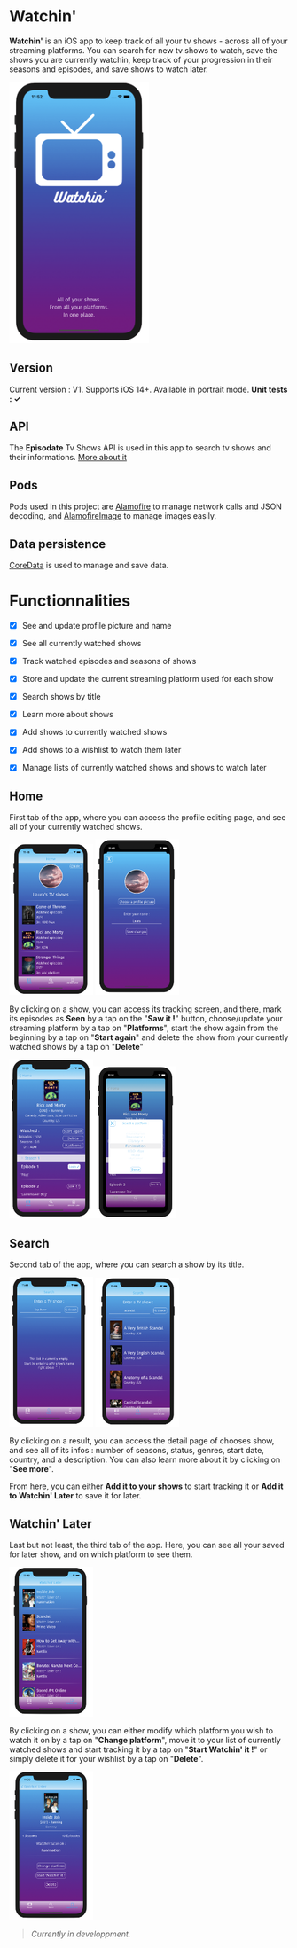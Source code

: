 # Watchin'

**Watchin'** is an iOS app to keep track of all your tv shows - across all of your streaming platforms.
You can search for new tv shows to watch, save the shows you are currently watchin, keep track of your progression in their seasons and episodes, and save shows to watch later.

<img src="Images/Launchscreen.png" width="50%" height="50%"/> 

## Version

Current version : V1.
Supports iOS 14+. 
Available in portrait mode.
**Unit tests : ✓**

## API

The **Episodate** Tv Shows API is used in this app to search tv shows and their informations.
[More about it](https://www.episodate.com/api)

## Pods
Pods used in this project are [Alamofire](https://cocoapods.org/pods/alamofire) to manage network calls and JSON decoding, and [AlamofireImage](https://cocoapods.org/pods/alamofireimage) to manage images easily.

## Data persistence
[CoreData](https://developer.apple.com/documentation/coredata) is used to manage and save data.

# Functionnalities
- [x] See and update profile picture and name

- [x] See all currently watched shows

- [x] Track watched episodes and seasons of shows

- [x] Store and update the current streaming platform used for each show

- [x] Search shows by title

- [x] Learn more about shows

- [x] Add shows to currently watched shows

- [x] Add shows to a wishlist to watch them later

- [x] Manage lists of currently watched shows and shows to watch later

## Home

First tab of the app, where you can access the profile editing page, and see all of your currently watched shows.

<img src="Images/Home.png" width="30%" height="30%"/> <img src="Images/Editscreen.png" width="30%" height="30%"/>

By clicking on a show, you can access its tracking screen, and there, mark its episodes as **Seen** by a tap on the "**Saw it !**" button, choose/update your streaming platform by a tap on "**Platforms**", start the show again from the beginning by a tap on "**Start again**" and delete the show from your currently watched shows by a tap on "**Delete**"

<img src="Images/tracking.png" width="30%" height="30%"/><img src="Images/platformpicker.png" width="30%" height="30%"/>

## Search

Second tab of the app, where you can search a show by its title.

<img src="Images/searchempty.png" width="30%" height="30%"/> <img src="Images/search.png" width="30%" height="30%"/>

By clicking on a result, you can access the detail page of chooses show, and see all of its infos : number of seasons, status, genres, start date, country, and a description. You can also learn more about it by clicking on "**See more**".

From here, you can either **Add it to your shows** to start tracking it or **Add it to Watchin' Later** to save it for later.

## Watchin' Later

Last but not least, the third tab of the app.
Here, you can see all your saved for later show, and on which platform to see them.

<img src="Images/watchinlater.png" width="30%" height="30%"/>

By clicking on a show, you can either modify which platform you wish to watch it on by a tap on "**Change platform**", move it to your list of currently watched shows and start tracking it by a tap on "**Start Watchin' it !**" or simply delete it for your wishlist by a tap on "**Delete**".

<img src="Images/watchinlaterscreen.png" width="30%" height="30%"/>

>*Currently in developpment.*
